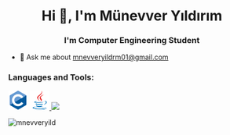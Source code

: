 <h1 align="center">Hi 👋, I'm Münevver Yıldırım </h1>
<h3 align="center">I'm Computer Engineering Student</h3>
</p>
  
- 💬 Ask me about mnevveryildrm01@gmail.com
  

<h3 align="left">Languages and Tools:</h3>
<p <a href="https://www.cprogramming.com/" target="_blank" rel="noreferrer"> <img src="https://raw.githubusercontent.com/devicons/devicon/master/icons/c/c-original.svg" alt="c" width="40" height="40"/> </a> <a </a> <a href="https://www.java.com" target="_blank" rel="noreferrer"> <img src="https://raw.githubusercontent.com/devicons/devicon/master/icons/java/java-original.svg" alt="java" width="40" height="40"/> </a> <a> </a> 




<img src="https://github-readme-stats.vercel.app/api/top-langs/?username=mnevveryild" />


<p align="left"> <img src="https://komarev.com/ghpvc/?username=mnevveryild&label=Profile%20views&color=0e75b6&style=flat" alt="mnevveryild" /> </p>




